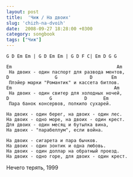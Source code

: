 ```yaml
---
layout: post
title:  'Чиж / На двоих'
slug: 'chizh-na-dvoih'
date:  2008-09-27 18:28:00 +0300
category: songbook
tags: ["Чиж"]
---
```


	G D Em Em | G D Em Em | G D F C| Em D G G
	
	Em                                       Am
	 На двоих - один паспорт для развода ментов,
	D                 G            D       Em
	 Плэйер марки "Романтик" и кассета битлов.
	Em                                      Am
	 На двоих - один свитер для холодных ночей,
	D               G            D      Em
	 Пара банок консервов, полкило сухарей. 
	  
	На двоих - один берег, на двоих - один лес. 
	На двоих - одно море, на двоих - один крест. 
	Для двоих - один месяц и бутылка вина, 
	На двоих - "парабеллум", если война. 
	  
	На двоих - сигарета и пара бычков. 
	На двоих - один зонтик и одна любовь. 
	На двоих - один доллар на обратный проезд. 
	На двоих - одно горе, для двоих - один крест. 

Нечего терять, 1999

